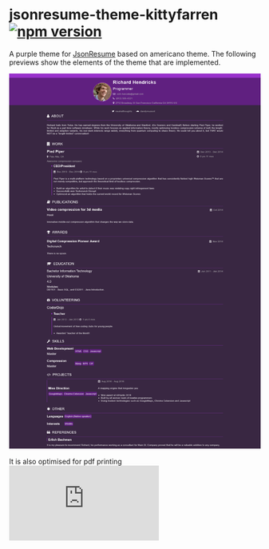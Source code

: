 # jsonresume-theme-kittyfarren [![npm version](https://badge.fury.io/js/jsonresume-theme-elegant.svg)](http://badge.fury.io/js/jsonresume-theme-elegant)


A purple theme for [JsonResume](https://jsonresume.org/) based on americano theme. The following previews show the elements
of the theme that are implemented.

![Theme Preview](https://github.com/kitblafar/jsonresume-theme-kittyfarren/blob/main/images/Richard%20Hendricks.png)

It is also optimised for pdf printing
![Print Preview](https://github.com/kitblafar/jsonresume-theme-kittyfarren/blob/main/images/Richard%20Hendricks.pdf)
